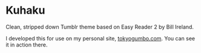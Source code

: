 Kuhaku
======

Clean, stripped down Tumblr theme based on Easy Reader 2 by Bill Ireland. 

I developed this for use on my personal site, [tokyogumbo.com](tokyogumbo.com). You can see it in action there.
